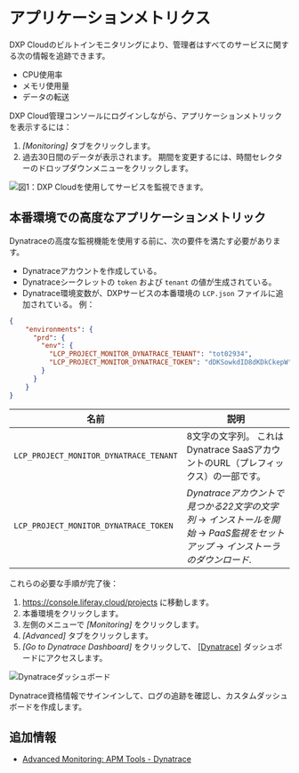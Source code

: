 # アプリケーションメトリクス

DXP Cloudのビルトインモニタリングにより、管理者はすべてのサービスに関する次の情報を追跡できます。

  - CPU使用率
  - メモリ使用量
  - データの転送

DXP Cloud管理コンソールにログインしながら、アプリケーションメトリックを表示するには：

1.  *[Monitoring]* タブをクリックします。
2.  過去30日間のデータが表示されます。 期間を変更するには、時間セレクターのドロップダウンメニューをクリックします。

![図1：DXP Cloudを使用してサービスを監視できます。](./application-metrics/images/01.png)

## 本番環境での高度なアプリケーションメトリック

Dynatraceの高度な監視機能を使用する前に、次の要件を満たす必要があります。

  - Dynatraceアカウントを作成している。
  - Dynatraceシークレットの `token` および `tenant` の値が生成されている。
  - Dynatrace環境変数が、DXPサービスの本番環境の `LCP.json` ファイルに追加されている。 例：

<!-- end list -->

``` json
{
    "environments": {
      "prd": {
        "env": {
          "LCP_PROJECT_MONITOR_DYNATRACE_TENANT": "tot02934",
          "LCP_PROJECT_MONITOR_DYNATRACE_TOKEN": "dDKSowkdID8dKDkCkepW"
        }
      }
    }
}
```

| 名前                                     | 説明                                                                               |
| -------------------------------------- | -------------------------------------------------------------------------------- |
| `LCP_PROJECT_MONITOR_DYNATRACE_TENANT` | 8文字の文字列。 これはDynatrace SaaSアカウントのURL（プレフィックス）の一部です。                               |
| `LCP_PROJECT_MONITOR_DYNATRACE_TOKEN`  | *Dynatraceアカウントで見つかる22文字の文字列* → *インストールを開始* → *PaaS監視をセットアップ* → *インストーラのダウンロード*. |

これらの必要な手順が完了後：

1.  <https://console.liferay.cloud/projects> に移動します。
2.  本番環境をクリックします。
3.  左側のメニューで *[Monitoring]* をクリックします。
4.  *[Advanced]* タブをクリックします。
5.  *[Go to Dynatrace Dashboard]* をクリックして、 [[Dynatrace]](https://www.dynatrace.com/) ダッシュボードにアクセスします。

![Dynatraceダッシュボード](./application-metrics/images/02.png)

Dynatrace資格情報でサインインして、ログの追跡を確認し、カスタムダッシュボードを作成します。

## 追加情報

  - [Advanced Monitoring: APM Tools - Dynatrace](https://help.liferay.com/hc/en-us/articles/360017896452-Advanced-Monitoring-APM-Tools-Dynatrace)
